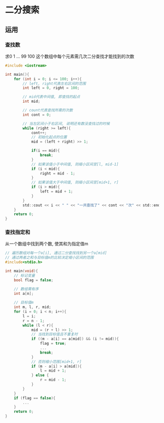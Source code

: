 <!--
 * @Description: 
 * @Version: 1.0
 * @Author: DaLao
 * @Email: dalao@xxx.com
 * @Date: 2021-11-16 23:14:50
 * @LastEditors: DaLao
 * @LastEditTime: 2022-09-11 18:12:27
-->

# 二分搜索


## 运用

### 查找数

求0 1 ... 99 100 这个数组中每个元素需几次二分查找才能找到的次数

```c
#include <iostream>

int main(){
    for (int i = 0; i <= 100; i++){
        // left, right代表左右区间的范围
        int left = 0, right = 100;

        // mid代表中间值, 即查找的起点
        int mid;

        // count代表查找所需的次数
        int cont = 0;

        // 当左区间小于右区间, 说明还有数没查找过的时候
        while (right >= left){
            cont++;
            // 初始化起点的位置
            mid = (left + right) >> 1;

            if(i == mid){
                break;
            }
            // 如果该值小于中间值, 则缩小区间至[l, mid-1]
            if (i < mid){
                right = mid - 1;
            }
            // 如果该值大于中间值, 则缩小区间至[mid+1, r]
            if (i > mid){
                left = mid + 1;
            }
        }
        std::cout << i << " " << "一共查找了" << cont << "次" << std::endl;
    }
    return 0;
}
```


### 查找指定和


从一个数组中找到两个数, 使其和为指定值m

```c
// 遍历数组对每一个a[i], 通过二分查找找到另一个a[mid]
// 通过两者之和与目标值m的比较决定缩小区间的范围
#include<stdio.h>

int main(void){
    // 标记变量
    bool flag = false;

    // 数组需有序
    int a[n];
    
    // 目标值m
    int m, l, r, mid;
    for (i = 0; i < n; i++){
        l = i;
        r = n - 1;
        while (l < r){
            mid = (r + l) >> 1;
            // 当找到目标值且不重复时
            if ((m - a[i] == a[mid]) && (i != mid)){
                flag = true;
                ...
                break;
            }
            // 否则缩小范围[mid+1, r]
            if (m - a[i] > a[mid]){
                l = mid + 1;
            } else {
                r = mid - 1;
            }
        }
    }
    if (flag == false){
        ...
    }
    return 0;
}
```
